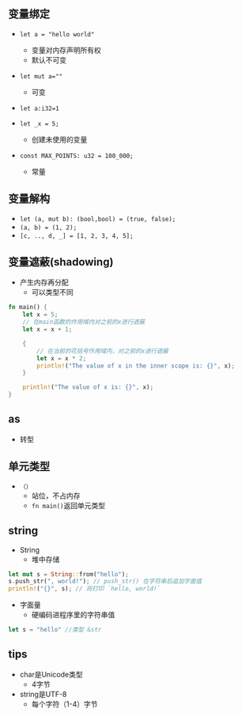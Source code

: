 ## 变量绑定
+ `let a = "hello world"`
    + 变量对内存声明所有权
    + 默认不可变

+ `let mut a=""`
    + 可变

+ `let a:i32=1`

+ `let _x = 5;`
    + 创建未使用的变量

+ `const MAX_POINTS: u32 = 100_000;`
    + 常量

## 变量解构
+ `let (a, mut b): (bool,bool) = (true, false);` 
+ `(a, b) = (1, 2);`
+ `[c, .., d, _] = [1, 2, 3, 4, 5];`

## 变量遮蔽(shadowing)
+ 产生内存再分配
    + 可以类型不同
```rust
fn main() {
    let x = 5;
    // 在main函数的作用域内对之前的x进行遮蔽
    let x = x + 1;

    {
        // 在当前的花括号作用域内，对之前的x进行遮蔽
        let x = x * 2;
        println!("The value of x in the inner scope is: {}", x);
    }

    println!("The value of x is: {}", x);
}
```

## as
+ 转型

## 单元类型
+ `（）`
    + 站位，不占内存
    + `fn main()`返回单元类型

## string
+ String
    + 堆中存储
```rust
let mut s = String::from("hello");
s.push_str(", world!"); // push_str() 在字符串后追加字面值
println!("{}", s); // 将打印 `hello, world!`
```

+ 字面量
    + 硬编码进程序里的字符串值
```rust
let s = "hello" //类型 &str
```

## tips
+ char是Unicode类型
    + 4字节
+ string是UTF-8
    + 每个字符（1-4）字节